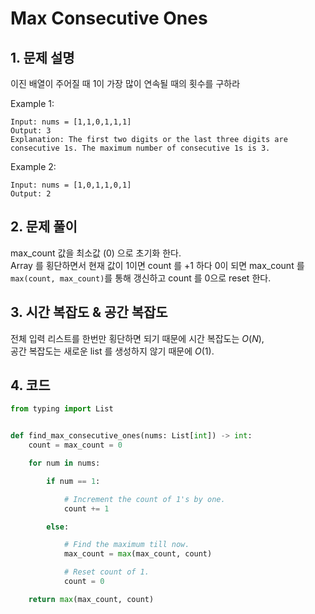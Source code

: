 # Max Consecutive Ones

## 1. 문제 설명

이진 배열이 주어질 때 1이 가장 많이 연속될 때의 횟수를 구하라

Example 1:

```
Input: nums = [1,1,0,1,1,1]
Output: 3
Explanation: The first two digits or the last three digits are consecutive 1s. The maximum number of consecutive 1s is 3.
```

Example 2:

```
Input: nums = [1,0,1,1,0,1]
Output: 2
```

## 2. 문제 풀이

max_count 값을 최소값 (0) 으로 초기화 한다.  
Array 를 횡단하면서 현재 값이 1이면 count 를 +1 하다 0이 되면 max_count 를 `max(count, max_count)`를 통해 갱신하고 count 를 0으로 reset 한다.

## 3. 시간 복잡도 & 공간 복잡도

전체 입력 리스트를 한번만 횡단하면 되기 때문에 시간 복잡도는 $O(N)$,  
공간 복잡도는 새로운 list 를 생성하지 않기 때문에 $O(1)$.

## 4. 코드

```python
from typing import List


def find_max_consecutive_ones(nums: List[int]) -> int:
    count = max_count = 0

    for num in nums:

        if num == 1:

            # Increment the count of 1's by one.
            count += 1

        else:

            # Find the maximum till now.
            max_count = max(max_count, count)

            # Reset count of 1.
            count = 0

    return max(max_count, count)
```
